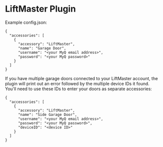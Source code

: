 
# LiftMaster Plugin

Example config.json:

    {
      "accessories": [
        {
          "accessory": "LiftMaster",
          "name": "Garage Door",
          "username": "<your MyQ email address>",
          "password": "<your MyQ password>"
        }
      ]
    }

If you have multiple garage doors connected to your LiftMaster account, the plugin will print out an error followed by the multiple device IDs it found. You'll need to use these IDs to enter your doors as separate accessories:

    {
      "accessories": [
        {
          "accessory": "LiftMaster",
          "name": "Side Garage Door",
          "username": "<your MyQ email address>",
          "password": "<your MyQ password>",
          "deviceID": "<device ID>"
        }
      ]
    }

